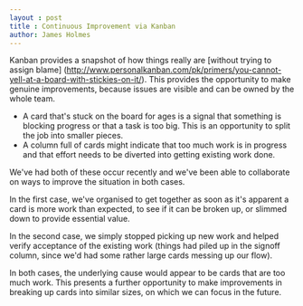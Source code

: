 ```yaml
---
layout : post
title : Continuous Improvement via Kanban
author: James Holmes
---
```



Kanban provides a snapshot of how things really are [without trying to assign blame] (http://www.personalkanban.com/pk/primers/you-cannot-yell-at-a-board-with-stickies-on-it/). This provides the opportunity to make genuine improvements, because issues are visible and can be owned by the whole team.

* A card that's stuck on the board for ages is a signal that something is blocking progress or that a task is too big. This is an opportunity to split the job into smaller pieces.
* A column full of cards might indicate that too much work is in progress and that effort needs to be diverted into getting existing work done.

We've had both of these occur recently and we've been able to collaborate on ways to improve the situation in both cases.

In the first case, we've organised to get together as soon as it's apparent a card is more work than expected, to see if it can be broken up, or slimmed down to provide essential value.

In the second case, we simply stopped picking up new work and helped verify acceptance of the existing work (things had piled up in the signoff column, since we'd had some rather large cards messing up our flow).

In both cases, the underlying cause would appear to be cards that are too much work. This presents a further opportunity to make improvements in breaking up cards into similar sizes, on which we can focus in the future.
